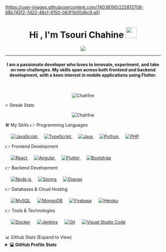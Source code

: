 (https://user-images.githubusercontent.com/74038190/225813708-98b745f2-7d22-48cf-9150-083f1b00d6c9.gif)
<h1 align="center">Hi , I'm Tsouri Chahine <img src="https://media.giphy.com/media/hvRJCLFzcasrR4ia7z/giphy.gif" width="35"></h1>
<p align="center">
  <a href="https://github.com/DenverCoder1/readme-typing-svg"><img src="https://readme-typing-svg.herokuapp.com?lines=Full+Stack+Developer;Mobile+App+Developer;Flutter+%7C+Android+Expert;Always+Learning+New+Things&center=true&width=500&height=50"></a>
</p>
<hr/>
<h4 align="center">I am a passionate developer who loves to innovate, experiment, and take on new challenges. My skills span across both frontend and backend development, with a keen interest in mobile applications using Flutter.</h4>
<br>
<p align="center"> <img src="https://komarev.com/ghpvc/?username=Chah1ne&label=Profile%20views&color=0e75b6&style=plastic" alt="Chah1ne" /> </p>
🔥 Streak Stats
<p align="center"><img src="https://github-readme-streak-stats.herokuapp.com/?user=Chah1ne&theme=algolia" alt="Chah1ne"  /></p>
🛠️ My Skills
👉 Programming Languages
<p align="left"> 
  &emsp; 
  <a href="https://developer.mozilla.org/en-US/docs/Web/JavaScript" target="_blank"> 
     <img alt="JavaScript" src="https://img.shields.io/badge/JavaScript%20-%23F7DF1E.svg?logo=javascript&logoColor=black">
   </a>
  &emsp;
  <a href="https://www.typescriptlang.org/" target="_blank"> 
    <img alt="TypeScript" src="https://img.shields.io/badge/TypeScript%20-%23007ACC.svg?logo=typescript&logoColor=white">
  </a> 
  &emsp;
  <a href="https://www.java.com" target="_blank"> 
    <img alt="Java" src="https://img.shields.io/badge/Java-%23007396.svg?logo=java&logoColor=white">
  </a>
  &emsp;
  <a href="https://www.python.org" target="_blank">
    <img alt="Python" src="https://img.shields.io/badge/Python%20-%2314354C.svg?logo=python&logoColor=white">
  </a>
  &emsp;
  <a href="https://www.php.net/">
    <img alt="PHP" src="https://img.shields.io/badge/PHP-%23777BB4.svg?logo=php&logoColor=white"/>
  </a>
</p>
👉 Frontend Development
<p align="left"> 
  &emsp; 
  <a href="https://reactjs.org/" target="_blank">
    <img alt="React" src="https://img.shields.io/badge/React-%2320232a.svg?logo=react&logoColor=%2361DAFB"/>
  </a> 
  &emsp;
  <a href="https://angular.io/" target="_blank">
    <img alt="Angular" src="https://img.shields.io/badge/Angular-%23DD0031.svg?logo=angular&logoColor=white"/>
  </a> 
  &emsp;
  <a href="https://flutter.dev/" target="_blank">
    <img alt="Flutter" src="https://img.shields.io/badge/Flutter-%2302569B.svg?logo=flutter&logoColor=white"/>
  </a> 
  &emsp;
  <a href="https://getbootstrap.com" target="_blank"> 
    <img alt="Bootstrap" src="https://img.shields.io/badge/Bootstrap-%23563D7C.svg?style=flat&logo=bootstrap&logoColor=white"/>
  </a>
</p>
👉 Backend Development
<p align="left"> 
  &emsp;
  <a href="https://nodejs.org/" target="_blank">
    <img alt="Node.js" src="https://img.shields.io/badge/Node.js-%2343853D.svg?logo=node-dot-js&logoColor=white"/>
  </a>
  &emsp;
  <a href="https://spring.io/" target="_blank">
    <img alt="Spring" src="https://img.shields.io/badge/Spring-%236DB33F.svg?logo=spring&logoColor=white"/>
  </a>
  &emsp;
  <a href="https://www.djangoproject.com/" target="_blank">
    <img alt="Django" src="https://img.shields.io/badge/Django-%23092E20.svg?logo=django&logoColor=white"/>
  </a>
</p>
👉 Databases & Cloud Hosting
<p align="left">
  &emsp;
    <a href="https://www.mysql.com/"><img alt="MySQL" src="https://img.shields.io/badge/MySQL-%2300f.svg?style=flat&logo=mysql&logoColor=white"></a>
  &emsp;
    <a href="https://www.mongodb.com/"><img alt="MongoDB" src="https://img.shields.io/badge/MongoDB-%2347A248.svg?style=flat&logo=mongodb&logoColor=white"></a>
  &emsp;
    <a href="https://firebase.google.com/"><img alt="Firebase" src ="https://img.shields.io/badge/Firebase-%23316192.svg?logo=firebase&logoColor=white"></a>
  &emsp;
    <a href="https://www.heroku.com/"><img alt="Heroku" src="https://img.shields.io/badge/Heroku-%23430098.svg?logo=heroku&logoColor=white"></a>  
</p>
👉 Tools & Technologies
<p align="left">
  &emsp;
    <a href="https://www.docker.com/"><img alt="Docker" src="https://img.shields.io/badge/Docker-%2300C4CC.svg?style=flat&logo=docker&logoColor=white"/></a>
  &emsp;
    <a href="https://jenkins.io/"><img alt="Jenkins" src="https://img.shields.io/badge/Jenkins-%232C5263.svg?style=flat&logo=jenkins&logoColor=white"/></a>
  &emsp;
    <a href="https://git-scm.com/"><img alt="Git" src="https://img.shields.io/badge/Git-%23F05033.svg?style=flat&logo=git&logoColor=white"/></a>
  &emsp;
    <a href="https://code.visualstudio.com/"><img alt="Visual Studio Code" src="https://img.shields.io/badge/Visual Studio Code-%23007ACC.svg?style=flat&logo=visual-studio-code&logoColor=white"/></a>
</p>
<br/>
📊 Github Stats (Expand to View)
<details> 
  <summary><b>💻 GitHub Profile Stats</b></summary>
  <br/>
  <p align="center">
    <a href="https://github.com/anuraghazra/github-readme-stats"><img alt="Chah1ne's Github Stats" src="https://github-readme-stats.vercel.app/api?username=Chah1ne&show_icons=true&count_private=true&theme=algolia" height="192px"/></a>
<br/>
  &nbsp;
    <img src="https://github-readme-stats.vercel.app/api/top-langs?username=Chah1ne&show_icons=true&locale=en&layout=compact&theme=algolia" alt="Chah1ne" height="192px"/>
  <br/>
 <br/>
 <br/>
  <b>Note:</b> Top languages is only a metric of the languages my public code consists of and doesn't reflect experience or skill level.
  </p>
</details>

<br/>

